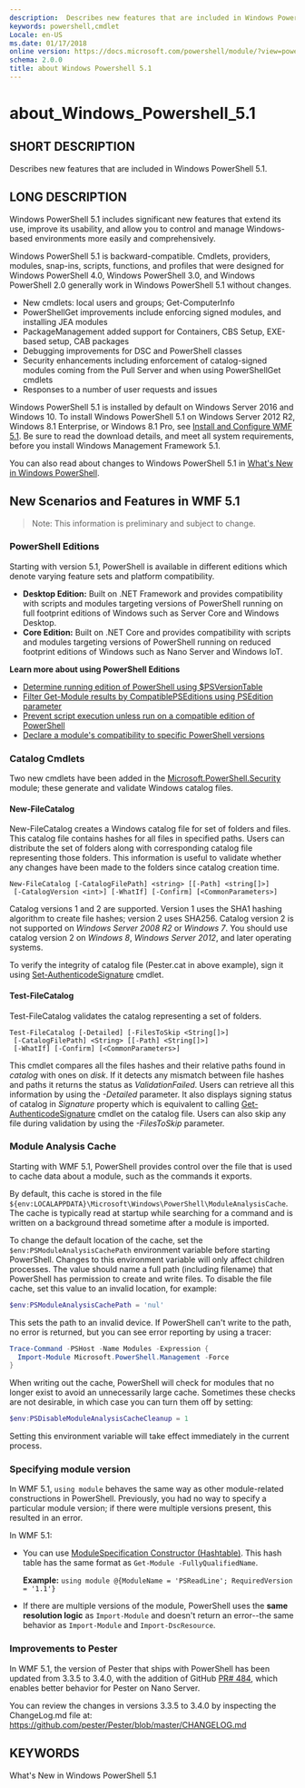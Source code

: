 ```yaml
---
description:  Describes new features that are included in Windows PowerShell 5.1. 
keywords: powershell,cmdlet
Locale: en-US
ms.date: 01/17/2018
online version: https://docs.microsoft.com/powershell/module/?view=powershell-5.1&WT.mc_id=ps-gethelp
schema: 2.0.0
title: about Windows Powershell 5.1
---
```


# about_Windows_Powershell_5.1

## SHORT DESCRIPTION

Describes new features that are included in Windows PowerShell 5.1.

## LONG DESCRIPTION

Windows PowerShell 5.1 includes significant new features that extend its use,
improve its usability, and allow you to control and manage Windows-based
environments more easily and comprehensively.

Windows PowerShell 5.1 is backward-compatible. Cmdlets, providers, modules,
snap-ins, scripts, functions, and profiles that were designed for Windows
PowerShell 4.0, Windows PowerShell 3.0, and Windows PowerShell 2.0 generally
work in Windows PowerShell 5.1 without changes.

- New cmdlets: local users and groups; Get-ComputerInfo
- PowerShellGet improvements include enforcing signed modules, and installing
  JEA modules
- PackageManagement added support for Containers, CBS Setup, EXE-based setup,
  CAB packages
- Debugging improvements for DSC and PowerShell classes
- Security enhancements including enforcement of catalog-signed modules coming
  from the Pull Server and when using PowerShellGet cmdlets
- Responses to a number of user requests and issues

Windows PowerShell 5.1 is installed by default on Windows Server 2016 and
Windows 10. To install Windows PowerShell 5.1 on Windows Server 2012 R2,
Windows 8.1 Enterprise, or Windows 8.1 Pro, see
[Install and Configure WMF 5.1](/powershell/scripting/wmf/setup/install-configure).
Be sure to read the download details, and meet all system requirements, before
you install Windows Management Framework 5.1.

You can also read about changes to Windows PowerShell 5.1 in
[What's New in Windows PowerShell](/powershell/scripting/windows-powershell/whats-new/what-s-new-in-windows-powershell-50).

## New Scenarios and Features in WMF 5.1

> Note: This information is preliminary and subject to change.

### PowerShell Editions
Starting with version 5.1, PowerShell is available in different editions which denote varying feature sets and platform compatibility.

- **Desktop Edition:** Built on .NET Framework and provides compatibility with
  scripts and modules targeting versions of PowerShell running on full footprint
  editions of Windows such as Server Core and Windows Desktop.
- **Core Edition:** Built on .NET Core and provides compatibility with scripts
  and modules targeting versions of PowerShell running on reduced footprint
  editions of Windows such as Nano Server and Windows IoT.

**Learn more about using PowerShell Editions**

- [Determine running edition of PowerShell using $PSVersionTable](/powershell/module/microsoft.powershell.core/about/about_automatic_variables)
- [Filter Get-Module results by CompatiblePSEditions using PSEdition parameter](/powershell/module/microsoft.powershell.core/get-module)
- [Prevent script execution unless run on a compatible edition of PowerShell](/powershell/scripting/gallery/concepts/script-psedition-support)
- [Declare a module's compatibility to specific PowerShell versions](/powershell/scripting/gallery/concepts/module-psedition-support)

### Catalog Cmdlets

Two new cmdlets have been added in the
[Microsoft.PowerShell.Security](/previous-versions/windows/powershell-scripting/hh847877(v=wps.640))
module; these generate and validate Windows catalog files.

#### New-FileCatalog

New-FileCatalog creates a Windows catalog file for set of folders and files.
This catalog file contains hashes for all files in specified paths. Users can
distribute the set of folders along with corresponding catalog file
representing those folders. This information is useful to validate whether any
changes have been made to the folders since catalog creation time.

```
New-FileCatalog [-CatalogFilePath] <string> [[-Path] <string[]>]
 [-CatalogVersion <int>] [-WhatIf] [-Confirm] [<CommonParameters>]
```

Catalog versions 1 and 2 are supported. Version 1 uses the SHA1 hashing
algorithm to create file hashes; version 2 uses SHA256. Catalog version 2 is
not supported on *Windows Server 2008 R2* or *Windows 7*. You should use
catalog version 2 on *Windows 8*, *Windows Server 2012*, and later operating
systems.

To verify the integrity of catalog file (Pester.cat in above example), sign it
using
[Set-AuthenticodeSignature](/powershell/module/microsoft.powershell.security/set-authenticodesignature)
cmdlet.

#### Test-FileCatalog

Test-FileCatalog validates the catalog representing a set of folders.

```
Test-FileCatalog [-Detailed] [-FilesToSkip <String[]>]
 [-CatalogFilePath] <String> [[-Path] <String[]>]
 [-WhatIf] [-Confirm] [<CommonParameters>]
```

This cmdlet compares all the files hashes and their relative paths found in
*catalog* with ones on *disk*. If it detects any mismatch between file hashes
and paths it returns the status as *ValidationFailed*. Users can retrieve all
this information by using the *-Detailed* parameter. It also displays signing
status of catalog in *Signature* property which is equivalent to calling
[Get-AuthenticodeSignature](/powershell/module/microsoft.powershell.security/get-authenticodesignature)
cmdlet on the catalog file. Users can also skip any file during validation by
using the *-FilesToSkip* parameter.

### Module Analysis Cache

Starting with WMF 5.1, PowerShell provides control over the file that is used
to cache data about a module, such as the commands it exports.

By default, this cache is stored in the file
`${env:LOCALAPPDATA}\Microsoft\Windows\PowerShell\ModuleAnalysisCache`. The
cache is typically read at startup while searching for a command and is
written on a background thread sometime after a module is imported.

To change the default location of the cache, set the
`$env:PSModuleAnalysisCachePath` environment variable before starting
PowerShell. Changes to this environment variable will only affect children
processes. The value should name a full path (including filename) that
PowerShell has permission to create and write files. To disable the file
cache, set this value to an invalid location, for example:

```powershell
$env:PSModuleAnalysisCachePath = 'nul'
```

This sets the path to an invalid device. If PowerShell can't write to the
path, no error is returned, but you can see error reporting by using a tracer:

```powershell
Trace-Command -PSHost -Name Modules -Expression {
  Import-Module Microsoft.PowerShell.Management -Force
}
```

When writing out the cache, PowerShell will check for modules that no longer
exist to avoid an unnecessarily large cache. Sometimes these checks are not
desirable, in which case you can turn them off by setting:

```powershell
$env:PSDisableModuleAnalysisCacheCleanup = 1
```

Setting this environment variable will take effect immediately in the current
process.

### Specifying module version

In WMF 5.1, `using module` behaves the same way as other module-related
constructions in PowerShell. Previously, you had no way to specify a
particular module version; if there were multiple versions present, this
resulted in an error.

In WMF 5.1:

* You can use [ModuleSpecification Constructor (Hashtable)](/dotnet/api/microsoft.powershell.commands.modulespecification.-ctor).
  This hash table has the same format as `Get-Module -FullyQualifiedName`.

  **Example:** `using module @{ModuleName = 'PSReadLine'; RequiredVersion = '1.1'}`

* If there are multiple versions of the module, PowerShell uses the **same
  resolution logic** as `Import-Module` and doesn't return an error--the same
  behavior as `Import-Module` and `Import-DscResource`.

### Improvements to Pester

In WMF 5.1, the version of Pester that ships with PowerShell has been updated
from 3.3.5 to 3.4.0, with the addition of GitHub [PR# 484](https://github.com/pester/Pester/pull/484),
which enables better behavior for Pester on Nano Server.

You can review the changes in versions 3.3.5 to 3.4.0 by inspecting the
ChangeLog.md file at:
https://github.com/pester/Pester/blob/master/CHANGELOG.md

## KEYWORDS

What's New in Windows PowerShell 5.1
